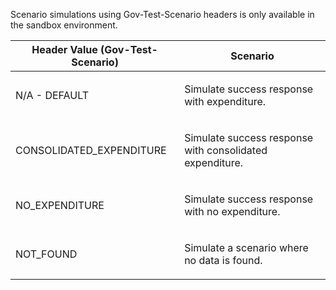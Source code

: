 <p>Scenario simulations using Gov-Test-Scenario headers is only available in the sandbox environment.</p>
<table>
    <thead>
        <tr>
            <th>Header Value (Gov-Test-Scenario)</th>
            <th>Scenario</th>
        </tr>
    </thead>
    <tbody>
        <tr>
            <td><p>N/A - DEFAULT</p></td>
            <td><p>Simulate success response with expenditure.</p></td>
        </tr>
        <tr>
            <td><p>CONSOLIDATED_EXPENDITURE</p></td>
            <td><p>Simulate success response with consolidated expenditure.</p></td>
        </tr>
        <tr>
            <td><p>NO_EXPENDITURE</p></td>
            <td><p>Simulate success response with no expenditure.</p></td>
        </tr>
        <tr>
            <td><p>NOT_FOUND</p></td>
            <td><p>Simulate a scenario where no data is found.</p></td>
        </tr>
    </tbody>
</table>
